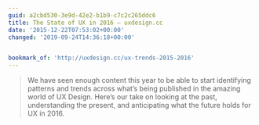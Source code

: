 ```yaml
---
guid: a2cbd530-3e9d-42e2-b1b9-c7c2c265ddc6
title: The State of UX in 2016 — uxdesign.cc
date: '2015-12-22T07:53:02+00:00'
changed: '2019-09-24T14:36:18+00:00'


bookmark_of: 'http://uxdesign.cc/ux-trends-2015-2016'
---
```



<blockquote>We have seen enough content this year to be able to start identifying  patterns and trends across what’s being published in the amazing world of  UX Design. Here’s our take on looking at the past, understanding the  present, and anticipating what the future holds for UX in 2016.</blockquote>
